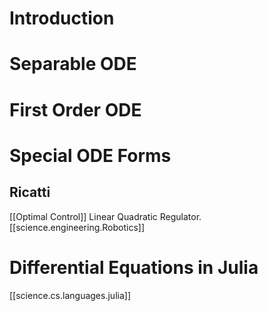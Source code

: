 

# Introduction

# Separable ODE

# First Order ODE

# Special ODE Forms
## Ricatti
[[Optimal Control]] Linear Quadratic Regulator.
[[science.engineering.Robotics]]


# Differential Equations in Julia
[[science.cs.languages.julia]]





